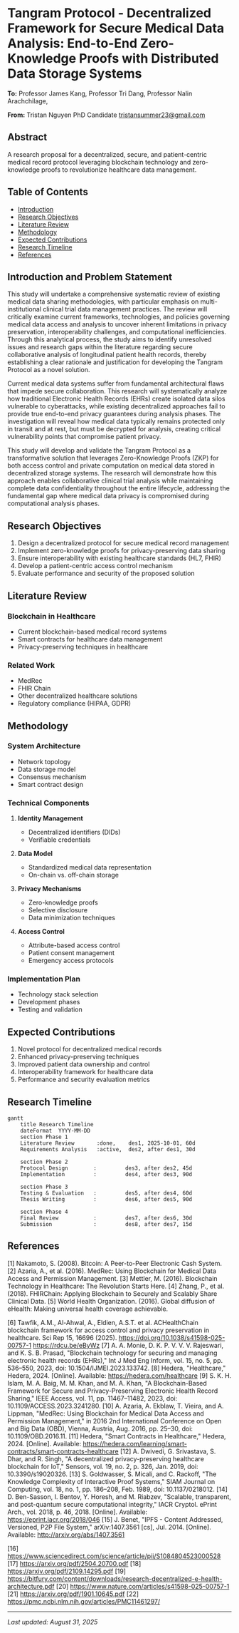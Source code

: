 # Tangram Protocol - Decentralized Framework for Secure Medical Data Analysis: End-to-End Zero-Knowledge Proofs with Distributed Data Storage Systems

**To:**
Professor James Kang,
Professor Tri Dang,
Professor Nalin Arachchilage,

**From:**
Tristan Nguyen
PhD Candidate
tristansummer23@gmail.com

## Abstract
A research proposal for a decentralized, secure, and patient-centric medical record protocol leveraging blockchain technology and zero-knowledge proofs to revolutionize healthcare data management.

## Table of Contents
- [Introduction](#introduction)
- [Research Objectives](#research-objectives)
- [Literature Review](#literature-review)
- [Methodology](#methodology)
- [Expected Contributions](#expected-contributions)
- [Research Timeline](#research-timeline)
- [References](#references)

## Introduction and Problem Statement

This study will undertake a comprehensive systematic review of existing medical data sharing methodologies, with particular emphasis on multi-institutional clinical trial data management practices. The review will critically examine current frameworks, technologies, and policies governing medical data access and analysis to uncover inherent limitations in privacy preservation, interoperability challenges, and computational inefficiencies. Through this analytical process, the study aims to identify unresolved issues and research gaps within the literature regarding secure collaborative analysis of longitudinal patient health records, thereby establishing a clear rationale and justification for developing the Tangram Protocol as a novel solution.

Current medical data systems suffer from fundamental architectural flaws that impede secure collaboration. This research will systematically analyze how traditional Electronic Health Records (EHRs) create isolated data silos vulnerable to cyberattacks, while existing decentralized approaches fail to provide true end-to-end privacy guarantees during analysis phases. The investigation will reveal how medical data typically remains protected only in transit and at rest, but must be decrypted for analysis, creating critical vulnerability points that compromise patient privacy.

This study will develop and validate the Tangram Protocol as a transformative solution that leverages Zero-Knowledge Proofs (ZKP) for both access control and private computation on medical data stored in decentralized storage systems. The research will demonstrate how this approach enables collaborative clinical trial analysis while maintaining complete data confidentiality throughout the entire lifecycle, addressing the fundamental gap where medical data privacy is compromised during computational analysis phases.

## Research Objectives
1. Design a decentralized protocol for secure medical record management
2. Implement zero-knowledge proofs for privacy-preserving data sharing
3. Ensure interoperability with existing healthcare standards (HL7, FHIR)
4. Develop a patient-centric access control mechanism
5. Evaluate performance and security of the proposed solution

## Literature Review
### Blockchain in Healthcare
- Current blockchain-based medical record systems
- Smart contracts for healthcare data management
- Privacy-preserving techniques in healthcare

### Related Work
- MedRec
- FHIR Chain
- Other decentralized healthcare solutions
- Regulatory compliance (HIPAA, GDPR)

## Methodology
### System Architecture
- Network topology
- Data storage model
- Consensus mechanism
- Smart contract design

### Technical Components
1. **Identity Management**
   - Decentralized identifiers (DIDs)
   - Verifiable credentials

2. **Data Model**
   - Standardized medical data representation
   - On-chain vs. off-chain storage

3. **Privacy Mechanisms**
   - Zero-knowledge proofs
   - Selective disclosure
   - Data minimization techniques

4. **Access Control**
   - Attribute-based access control
   - Patient consent management
   - Emergency access protocols

### Implementation Plan
- Technology stack selection
- Development phases
- Testing and validation

## Expected Contributions
1. Novel protocol for decentralized medical records
2. Enhanced privacy-preserving techniques
3. Improved patient data ownership and control
4. Interoperability framework for healthcare data
5. Performance and security evaluation metrics

## Research Timeline
```mermaid
gantt
    title Research Timeline
    dateFormat  YYYY-MM-DD
    section Phase 1
    Literature Review       :done,    des1, 2025-10-01, 60d
    Requirements Analysis   :active,  des2, after des1, 30d
    
    section Phase 2
    Protocol Design        :         des3, after des2, 45d
    Implementation         :         des4, after des3, 90d
    
    section Phase 3
    Testing & Evaluation   :         des5, after des4, 60d
    Thesis Writing         :         des6, after des5, 90d
    
    section Phase 4
    Final Review           :         des7, after des6, 30d
    Submission             :         des8, after des7, 15d
```

## References
[1] Nakamoto, S. (2008). Bitcoin: A Peer-to-Peer Electronic Cash System.
[2] Azaria, A., et al. (2016). MedRec: Using Blockchain for Medical Data Access and Permission Management.
[3] Mettler, M. (2016). Blockchain Technology in Healthcare: The Revolution Starts Here.
[4] Zhang, P., et al. (2018). FHIRChain: Applying Blockchain to Securely and Scalably Share Clinical Data.
[5] World Health Organization. (2016). Global diffusion of eHealth: Making universal health coverage achievable.

[6] Tawfik, A.M., Al-Ahwal, A., Eldien, A.S.T. et al. ACHealthChain blockchain framework for access control and privacy preservation in healthcare. Sci Rep 15, 16696 (2025). https://doi.org/10.1038/s41598-025-00757-1
https://rdcu.be/eByWz
[7] A. A. Monie, D. K. P. V. V. V. Rajeswari, and K. S. B. Prasad, "Blockchain technology for securing and managing electronic health records (EHRs)," Int J Med Eng Inform, vol. 15, no. 5, pp. 536–550, 2023, doi: 10.1504/IJMEI.2023.133742.
[8] Hedera, "Healthcare," Hedera, 2024. [Online]. Available: https://hedera.com/healthcare
[9] S. K. H. Islam, M. A. Baig, M. M. Khan, and M. A. Khan, "A Blockchain-Based Framework for Secure and Privacy-Preserving Electronic Health Record Sharing," IEEE Access, vol. 11, pp. 11467–11482, 2023, doi: 10.1109/ACCESS.2023.3241280.
[10] A. Azaria, A. Ekblaw, T. Vieira, and A. Lippman, "MedRec: Using Blockchain for Medical Data Access and Permission Management," in 2016 2nd International Conference on Open and Big Data (OBD), Vienna, Austria, Aug. 2016, pp. 25–30, doi: 10.1109/OBD.2016.11.
[11] Hedera, "Smart Contracts in Healthcare," Hedera, 2024. [Online]. Available: https://hedera.com/learning/smart-contracts/smart-contracts-healthcare
[12] A. Dwivedi, G. Srivastava, S. Dhar, and R. Singh, "A decentralized privacy-preserving healthcare blockchain for IoT," Sensors, vol. 19, no. 2, p. 326, Jan. 2019, doi: 10.3390/s19020326.
[13] S. Goldwasser, S. Micali, and C. Rackoff, "The Knowledge Complexity of Interactive Proof Systems," SIAM Journal on Computing, vol. 18, no. 1, pp. 186–208, Feb. 1989, doi: 10.1137/0218012.
[14] D. Ben-Sasson, I. Bentov, Y. Horesh, and M. Riabzev, "Scalable, transparent, and post-quantum secure computational integrity," IACR Cryptol. ePrint Arch., vol. 2018, p. 46, 2018. [Online]. Available: https://eprint.iacr.org/2018/046
[15] J. Benet, "IPFS - Content Addressed, Versioned, P2P File System," arXiv:1407.3561 [cs], Jul. 2014. [Online]. Available: http://arxiv.org/abs/1407.3561

[16] https://www.sciencedirect.com/science/article/pii/S1084804523000528
[17] https://arxiv.org/pdf/2504.20700.pdf
[18] https://arxiv.org/pdf/2109.14295.pdf
[19] https://bitfury.com/content/downloads/research-decentralized-e-health-architecture.pdf
[20] https://www.nature.com/articles/s41598-025-00757-1
[21] https://arxiv.org/pdf/1901.10645.pdf
[22] https://pmc.ncbi.nlm.nih.gov/articles/PMC11461297/

---
*Last updated: August 31, 2025*
